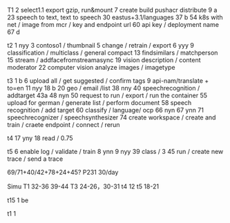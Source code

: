 T1
2 select1.1 export gzip, run&mount
7 create build pushacr distribute
9 a
23 speech to text, text to speech
30 eastus+3.1/languages
37 b
54 k8s with net / image from mcr / key and endpoint url
60 api key / deployment name
67 d

t2 
1 nyy
3 contoso1 / thumbnail
5 change / retrain / export
6 yyy
9 classification / multiclass / general compact
13 findsimilars / matchperson
15 stream / addfacefromstreamasync
19 vision description / content moderator
22 computer vision analyze images / imagetype

t3
1 b
6 upload all / get suggested / confirm tags
9 api-nam/translate + to=en
11 nyy
18 b
20 geo / email /list
38 nny
40 speechrecognition / addtarget
43a
48 nyn
50 request to run / export / run the container
55 upload for german / generate list / perform document
58 speech recognition / add target
60 classify / language/ ocp
66 nyn
67 ynn
71 speechrecognizer / speechsynthesizer
74 create workspace / create and train / craete endpoint / connect / rerun

t4
17 yny
18 read / 0.75

t5
6 enable log / validate / train
8 ynn
9 nyy
39 class / 3
45 run / create new trace / send a trace

69/71+40/42+78+24+45?
P231
30/day


Simu 
T1 32-36 39-44
T3 24-26，30-31
t4 12
t5 18-21

t15 
1 be


t1
1 

